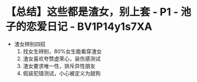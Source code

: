 # 【总结】这些都是渣女，别上套 - P1 - 池子的恋爱日记 - BV1P14y1s7XA

-   渣女辨别四招
    1.  找女生辨别，80%女生能看穿渣女
    2.  渣女喜欢夸赞虚荣心，装伤感测试
    3.  渣女要求唯一性，排斥异性朋友
    4.  假装犯错测试，小心被定义为甜狗